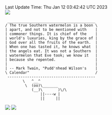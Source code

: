 Last Update Time: 
Thu Jan 12 03:42:42 UTC 2023
<br>![](https://img.shields.io/badge/%E5%A4%A7%E5%AE%B6-%E5%AE%89%E5%AE%89-green)<br>
```
 ________________________________________
/ The true Southern watermelon is a boon \
| apart, and not to be mentioned with    |
| commoner things. It is chief of the    |
| world's luxuries, king by the grace of |
| God over all the fruits of the earth.  |
| When one has tasted it, he knows what  |
| the angels eat. It was not a Southern  |
| watermelon that Eve took; we know it   |
| because she repented.                  |
|                                        |
| -- Mark Twain, "Pudd'nhead Wilson's    |
\ Calendar"                              /
 ----------------------------------------
        \   ^__^
         \  (oo)\_______
            (__)\       )\/\
                ||----w |
                ||     ||
```
![](https://github-readme-stats.vercel.app/api?username=chenlitw)
![](https://github-readme-stats.vercel.app/api/top-langs/?username=chenlitw)
